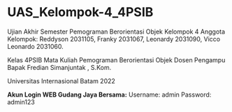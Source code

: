 # UAS_Kelompok-4_4PSIB
Ujian Akhir Semester Pemograman Berorientasi Objek 
Kelompok 4 
Anggota Kelompok: 
Reddyson 2031105,
Franky 2031067, 
Leonardy 2031090, 
Vicco Leonardo 2031060.  

Kelas 4PSIB 
Mata Kuliah Pemograman Berorientasi Objek 
Dosen Pengampu Bapak Fredian Simanjuntak , S.Kom.  

Universitas Internasional Batam 
2022

**Akun Login WEB Gudang Jaya Bersama:**
Username: admin
Password: admin123
